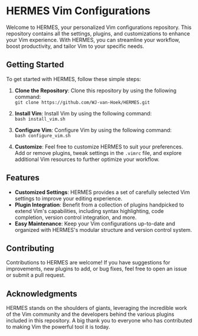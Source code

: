 # HERMES Vim Configurations

Welcome to HERMES, your personalized Vim configurations repository. This repository contains all the settings, plugins, and customizations to enhance your Vim experience. With HERMES, you can streamline your workflow, boost productivity, and tailor Vim to your specific needs.

## Getting Started

To get started with HERMES, follow these simple steps:

1. **Clone the Repository**: Clone this repository by using the following command:  
   ```git clone https://github.com/WJ-van-Hoek/HERMES.git```

2. **Install Vim**: Install Vim by using the following command:  
   ```bash install_vim.sh```
   
3. **Configure Vim**: Configure Vim by using the following command:  
   ```bash configure_vim.sh``` 

4. **Customize**: Feel free to customize HERMES to suit your preferences. Add or remove plugins, tweak settings in the `.vimrc` file, and explore additional Vim resources to further optimize your workflow.

## Features

- **Customized Settings**: HERMES provides a set of carefully selected Vim settings to improve your editing experience.
- **Plugin Integration**: Benefit from a collection of plugins handpicked to extend Vim's capabilities, including syntax highlighting, code completion, version control integration, and more.
- **Easy Maintenance**: Keep your Vim configurations up-to-date and organized with HERMES's modular structure and version control system.

## Contributing

Contributions to HERMES are welcome! If you have suggestions for improvements, new plugins to add, or bug fixes, feel free to open an issue or submit a pull request.

## Acknowledgments

HERMES stands on the shoulders of giants, leveraging the incredible work of the Vim community and the developers behind the various plugins included in this repository. A big thank you to everyone who has contributed to making Vim the powerful tool it is today.
